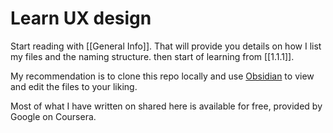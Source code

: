 # Learn UX design 

Start reading with [[General Info]]. That will provide you details on how I list my files and the naming structure. then start of learning from [[1.1.1]]. 

My recommendation is to clone this repo locally and use [Obsidian](https://obsidian.md/) to view and edit the files to your liking.

Most of what I have written on shared here is available for free, provided by Google on Coursera.
